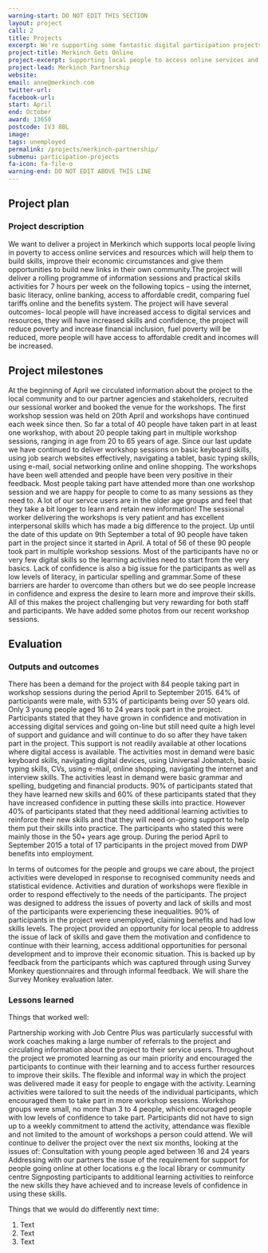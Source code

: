 ```yaml
---
warning-start: DO NOT EDIT THIS SECTION
layout: project
call: 2
title: Projects
excerpt: We're supporting some fantastic digital participation projects. Here are their stories.
project-title: Merkinch Gets Online
project-excerpt: Supporting local people to access online services and resources
project-lead: Merkinch Partnership
website:
email: anne@merkinch.com
twitter-url:
facebook-url:
start: April
end: October
award: 13650
postcode: IV3 8BL
image:
tags: unemployed
permalink: /projects/merkinch-partnership/
submenu: participation-projects
fa-icon: fa-file-o
warning-end: DO NOT EDIT ABOVE THIS LINE
---
```


## Project plan

### Project description

We want to deliver a project in Merkinch which supports local people living in poverty to access online services and resources which will help them to build skills, improve their economic circumstances and give them opportunities to build new links in their own community.The project will deliver a rolling programme of information sessions and practical skills activities for 7 hours per week on the following topics – using the internet, basic literacy, online banking, access to affordable credit, comparing fuel tariffs online and the benefits system. The project will have several outcomes- local people will have increased access to digital services and resources, they will have increased skills and confidence, the project will reduce poverty and increase financial inclusion, fuel poverty will be reduced, more people will have access to affordable credit and incomes will be increased.

## Project milestones

At the beginning of April we circulated information about the project to the local community and to our partner agencies and stakeholders, recruited our sessional worker and booked the venue for the workshops.
The first workshop session was held on 20th April and workshops have continued each week since then.
So far a total of 40 people have taken part in at least one workshop, with about 20 people taking part in multiple workshop sessions, ranging in age from 20 to 65 years of age.
Since our last update we have continued to deliver workshop sessions on basic keyboard skills, using job search websites effectively, navigating a tablet, basic typing skills, using e-mail, social networking online and online shopping. The workshops have been well attended and people have been very positive in their feedback. Most people taking part have attended more than one workshop session and we are happy for people to come to as many sessions as they need to. A lot of our servce users are in the older age groups and feel that they take a bit longer to learn and retain new information!
The sessional worker delivering the workshops is very patient and has excellent interpersonal skills which has made a big difference to the project. Up until the date of this update on 9th September a total of 90 people have taken part in the project since it started in April. A total of 56 of these 90 people took part in multiple workshop sessions. Most of the participants have no or very few digital skills so the learning activities need to start from the very basics. Lack of confidence is also a big issue for the participants as well as low levels of literacy, in particular spelling and grammar.Some of these barriers are harder to overcome than others but we do see people increase in confidence and express the desire to learn more and improve their skills. All of this makes the project challenging but very rewarding for both staff and participants.
We have added some photos from our recent workshop sessions.






## Evaluation



### Outputs and outcomes

There has been a demand for the project with 84 people taking part in workshop sessions during the period
April to September 2015. 64% of participants were male, with 53% of participants being over 50 years old.
Only 3 young people aged 16 to 24 years took part in the project. Participants stated that they have grown in confidence and motivation in accessing digital services and going on-line but still need quite a high level of support and guidance and will continue to do so after they have taken part in the project. This support is not readily available at other locations where digital access is available.
The activities most in demand were basic keyboard skills, navigating digital devices, using Universal
Jobmatch, basic typing skills, CVs, using e-mail, online shopping, navigating the internet and interview
skills.
The activities least in demand were basic grammar and spelling, budgeting and financial products.
90% of participants stated that they have learned new skills and 60% of these participants stated that they
have increased confidence in putting these skills into practice. However 40% of participants stated that
they need additional learning activities to reinforce their new skills and that they will need on-going support
to help them put their skills into practice. The participants who stated this were mainly those in the 50+
years age group.
During the period April to September 2015 a total of 17 participants in the project moved from DWP
benefits into employment.

In terms of outcomes for the people and groups we care about, the project activities were developed in response to recognised community needs and statistical evidence. Activities and duration of workshops were flexible in order to respond effectively to the needs of the participants. The project was designed to address the issues of poverty and lack of skills and most of the participants were experiencing these inequalities. 90% of participants in the project were unemployed, claiming benefits
and had low skills levels. The project provided an opportunity for local people to address the issue of lack of skills and gave them the motivation and confidence to continue with their learning, access additional opportunities for personal
development and to improve their economic situation. This is backed up by feedback from the participants which was captured through using Survey Monkey questionnaires and through informal feedback. We will share the Survey Monkey evaluation later.

### Lessons learned

Things that worked well:

Partnership working with Job Centre Plus was particularly successful with work coaches making a large number of referrals to the project and circulating information about the project to their service users.
Throughout the project we promoted learning as our main priority and encouraged the participants to
continue with their learning and to access further resources to improve their skills.
The flexible and informal way in which the project was delivered made it easy for people to engage with the
activity.
Learning activities were tailored to suit the needs of the individual participants, which encouraged them to
take part in more workshop sessions.
Workshop groups were small, no more than 3 to 4 people, which encouraged people with low levels of
confidence to take part.
Participants did not have to sign up to a weekly commitment to attend the activity, attendance was flexible
and not limited to the amount of workshops a person could attend.
We will continue to deliver the project over the next six months, looking at the issues of:
Consultation with young people aged between 16 and 24 years
Addressing with our partners the issue of the requirement for support for people going online at other
locations e.g the local library or community centre
Signposting participants to additional learning activities to reinforce the new skills they have achieved and
to increase levels of confidence in using these skills.

Things that we would do differently next time:

1. Text
2. Text
3. Text
